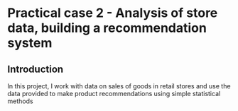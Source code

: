 # Practical case 2 - Analysis of store data, building a recommendation system

## Introduction

In this project, I work with data on sales of goods in retail stores and use the data provided to make product recommendations using simple statistical methods